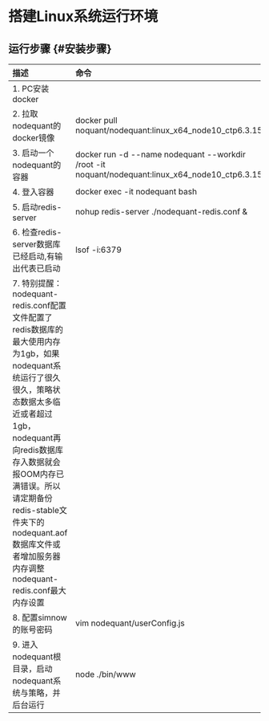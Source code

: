 # 搭建Linux系统运行环境

## 运行步骤 {#安装步骤}

| 描述 | 命令 |
| :--- | :--- |
| 1. PC安装docker| |
| 2. 拉取nodequant的docker镜像| docker pull noquant/nodequant:linux_x64_node10_ctp6.3.15 |
| 3. 启动一个nodequant的容器 | docker run -d --name nodequant --workdir /root -it noquant/nodequant:linux_x64_node10_ctp6.3.15 |
| 4. 登入容器 | docker exec -it nodequant bash |
| 5. 启动redis-server | nohup redis-server ./nodequant-redis.conf & |
| 6. 检查redis-server数据库已经启动,有输出代表已启动 | lsof -i:6379 |
| 7. 特别提醒：nodequant-redis.conf配置文件配置了redis数据库的最大使用内存为1gb，如果nodequant系统运行了很久很久，策略状态数据太多临近或者超过1gb，nodequant再向redis数据库存入数据就会报OOM内存已满错误。所以请定期备份redis-stable文件夹下的nodequant.aof数据库文件或者增加服务器内存调整nodequant-redis.conf最大内存设置 |  |
| 8. 配置simnow的账号密码 | vim nodequant/userConfig.js |
| 9. 进入nodequant根目录，启动nodequant系统与策略，并后台运行 | node ./bin/www |




